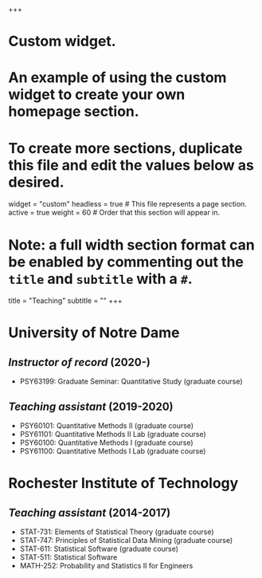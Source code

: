 +++
# Custom widget.
# An example of using the custom widget to create your own homepage section.
# To create more sections, duplicate this file and edit the values below as desired.
widget = "custom"
headless = true  # This file represents a page section.
active = true
weight = 60 # Order that this section will appear in.

# Note: a full width section format can be enabled by commenting out the `title` and `subtitle` with a `#`.
title = "Teaching"
subtitle = ""
+++

# University of Notre Dame

## *Instructor of record* (2020-)

- PSY63199: Graduate Seminar: Quantitative Study (graduate course)

## *Teaching assistant* (2019-2020)

- PSY60101: Quantitative Methods II (graduate course)
- PSY61101: Quantitative Methods II Lab (graduate course)
- PSY60100: Quantitative Methods I (graduate course)
- PSY61100: Quantitative Methods I Lab (graduate course)

# Rochester Institute of Technology

## *Teaching assistant* (2014-2017)

- STAT-731: Elements of Statistical Theory (graduate course)
- STAT-747: Principles of Statistical Data Mining (graduate course)
- STAT-611: Statistical Software (graduate course)
- STAT-511: Statistical Software
- MATH-252: Probability and Statistics II for Engineers
